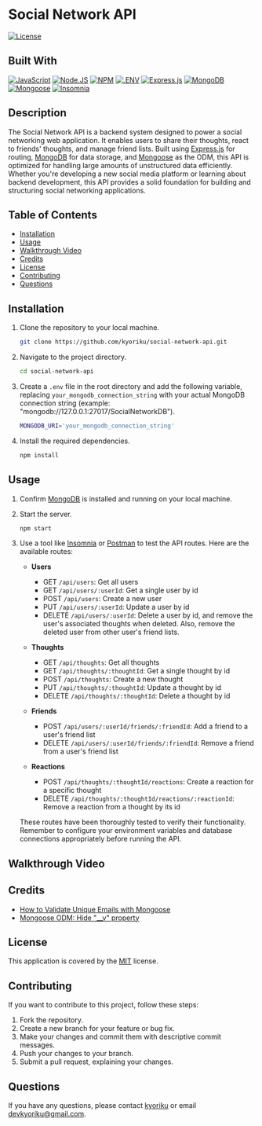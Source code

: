 # Social Network API
[![License](https://img.shields.io/badge/License-MIT-blue.svg)](https://opensource.org/licenses/MIT)

## Built With
[![JavaScript](https://img.shields.io/badge/javascript-%23323330.svg?style=for-the-badge&logo=javascript&logoColor=%23F7DF1E)](https://developer.mozilla.org/en-US/docs/Web/JavaScript)
[![Node.JS](https://img.shields.io/badge/Node.js-339933?style=for-the-badge&logo=nodedotjs&logoColor=white)](https://nodejs.org/en)
[![NPM](https://img.shields.io/badge/npm-CB3837?style=for-the-badge&logo=npm&logoColor=white)](https://www.npmjs.com/)
[![.ENV](https://img.shields.io/badge/.ENV-ECD53F.svg?style=for-the-badge&logo=dotenv&logoColor=black)](https://www.npmjs.com/package/dotenv)
[![Express.js](https://img.shields.io/badge/express.js-%23404d59.svg?style=for-the-badge&logo=express&logoColor=%2361DAFB)](https://expressjs.com/)
[![MongoDB](https://img.shields.io/badge/MongoDB-47A248.svg?style=for-the-badge&logo=MongoDB&logoColor=white)](https://www.mongodb.com/)
[![Mongoose](https://img.shields.io/badge/Mongoose-880000.svg?style=for-the-badge&logo=Mongoose&logoColor=white)](https://mongoosejs.com/)
[![Insomnia](https://img.shields.io/badge/Insomnia-black?style=for-the-badge&logo=insomnia&logoColor=5849BE)](https://insomnia.rest/download/)

## Description
The Social Network API is a backend system designed to power a social networking web application. It enables users to share their thoughts, react to friends' thoughts, and manage friend lists. Built using [Express.js](https://expressjs.com/) for routing, [MongoDB](https://www.mongodb.com/) for data storage, and [Mongoose](https://mongoosejs.com/) as the ODM, this API is optimized for handling large amounts of unstructured data efficiently. Whether you're developing a new social media platform or learning about backend development, this API provides a solid foundation for building and structuring social networking applications.

## Table of Contents
- [Installation](#installation)
- [Usage](#usage)
- [Walkthrough Video](#walkthrough-video)
- [Credits](#credits)
- [License](#license)
- [Contributing](#contributing)
- [Questions](#questions)

## Installation
1. Clone the repository to your local machine.
    ```bash
    git clone https://github.com/kyoriku/social-network-api.git
    ```
2. Navigate to the project directory.
    ```bash
    cd social-network-api
    ```
3. Create a `.env` file in the root directory and add the following variable, replacing `your_mongodb_connection_string` with your actual MongoDB connection string (example: "mongodb://127.0.0.1:27017/SocialNetworkDB").
    ``` bash
    MONGODB_URI='your_mongodb_connection_string'
    ```
4. Install the required dependencies.
    ```bash
    npm install
    ```

## Usage
1. Confirm [MongoDB](https://www.mongodb.com/) is installed and running on your local machine.
2. Start the server.
    ``` bash
    npm start
    ```
3. Use a tool like [Insomnia](https://insomnia.rest/download) or [Postman](https://www.postman.com/downloads/) to test the API routes. Here are the available routes:
   - **Users**
     - GET `/api/users`: Get all users
     - GET `/api/users/:userId`: Get a single user by id
     - POST `/api/users`: Create a new user
     - PUT `/api/users/:userId`: Update a user by id
     - DELETE `/api/users/:userId`: Delete a user by id, and remove the user's associated thoughts when deleted. Also, remove the deleted user from other user's friend lists.

   - **Thoughts**
     - GET `/api/thoughts`: Get all thoughts
     - GET `/api/thoughts/:thoughtId`: Get a single thought by id
     - POST `/api/thoughts`: Create a new thought
     - PUT `/api/thoughts/:thoughtId`: Update a thought by id
     - DELETE `/api/thoughts/:thoughtId`: Delete a thought by id

   - **Friends**
     - POST `/api/users/:userId/friends/:friendId`: Add a friend to a user's friend list
     - DELETE `/api/users/:userId/friends/:friendId`: Remove a friend from a user's friend list

   - **Reactions**
     - POST `/api/thoughts/:thoughtId/reactions`: Create a reaction for a specific thought
     - DELETE `/api/thoughts/:thoughtId/reactions/:reactionId`: Remove a reaction from a thought by its id

   These routes have been thoroughly tested to verify their functionality. Remember to configure your environment variables and database connections appropriately before running the API.

## Walkthrough Video

## Credits
- [How to Validate Unique Emails with Mongoose](https://masteringjs.io/tutorials/mongoose/mongoose-validate-unique-email)
- [Mongoose ODM: Hide "__v" property](https://stackoverflow.com/questions/13699784/mongoose-v-property-hide)

## License
This application is covered by the [MIT](https://opensource.org/licenses/MIT) license.

## Contributing
If you want to contribute to this project, follow these steps:

1. Fork the repository.
2. Create a new branch for your feature or bug fix.
3. Make your changes and commit them with descriptive commit messages.
4. Push your changes to your branch.
5. Submit a pull request, explaining your changes.

## Questions
If you have any questions, please contact [kyoriku](https://github.com/kyoriku) or email devkyoriku@gmail.com.
